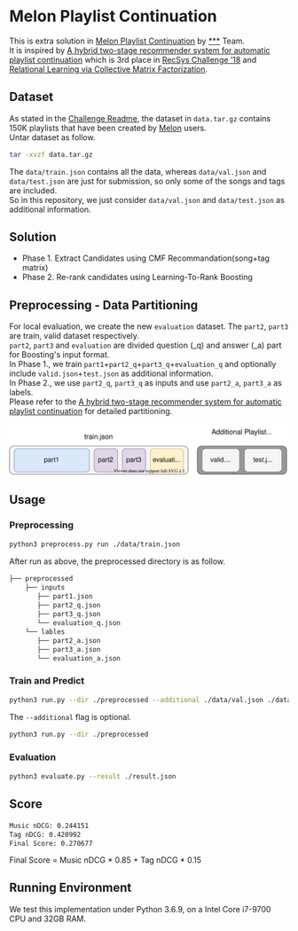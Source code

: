 # Melon Playlist Continuation
This is extra solution in [Melon Playlist Continuation](https://arena.kakao.com/c/7) by [***](https://github.com/ssstttaaarrr) Team.  
It is inspired by [A hybrid two-stage recommender system for automatic playlist continuation](https://dl.acm.org/doi/pdf/10.1145/3267471.3267488) which is 3rd place in [RecSys Challenge ’18](http://www.recsyschallenge.com/2018/) and [Relational Learning via Collective Matrix Factorization](http://www.cs.cmu.edu/~ggordon/singh-gordon-kdd-factorization.pdf).  

## Dataset
As stated in the [Challenge Readme](https://arena.kakao.com/c/7/data), the dataset in `data.tar.gz` contains 150K playlists that have been created by [Melon](https://www.melon.com/) users.  
Untar dataset as follow.
```bash
tar -xvzf data.tar.gz
```
The `data/train.json` contains all the data, whereas `data/val.json` and `data/test.json` are just for submission, so only some of the songs and tags are included.  
So in this repository, we just consider `data/val.json` and `data/test.json` as additional information.

## Solution
- Phase 1. Extract Candidates using CMF Recommandation(song+tag matrix)
- Phase 2. Re-rank candidates using Learning-To-Rank Boosting

## Preprocessing - Data Partitioning
For local evaluation, we create the new `evaluation` dataset. The `part2`, `part3` are train, valid dataset respectively.  
`part2`, `part3` and `evaluation` are divided question (_q) and answer (_a) part for Boosting's input format.  
In Phase 1., we train `part1`+`part2_q`+`part3_q`+`evaluation_q` and optionally include `valid.json`+`test.json` as additional information.  
In Phase 2., we use `part2_q`, `part3_q` as inputs and use `part2_a`, `part3_a` as labels.  
Please refer to the [A hybrid two-stage recommender system for automatic playlist continuation](https://dl.acm.org/doi/pdf/10.1145/3267471.3267488) for detailed partitioning.

![](./docs/partitioning.svg)

## Usage
### Preprocessing
```bash
python3 preprocess.py run ./data/train.json
```
After run as above, the preprocessed directory is as follow.  
```
├── preprocessed
    ├── inputs
       ├── part1.json
       ├── part2_q.json
       ├── part3_q.json
       └── evaluation_q.json
    └── lables
       ├── part2_a.json
       ├── part3_a.json
       └── evaluation_a.json
```

### Train and Predict
```bash
python3 run.py --dir ./preprocessed --additional ./data/val.json ./data/test.json
```
The `--additional` flag is optional.
```bash
python3 run.py --dir ./preprocessed
```

### Evaluation
```bash
python3 evaluate.py --result ./result.json
```

## Score
```
Music nDCG: 0.244151
Tag nDCG: 0.420992
Final Score: 0.270677
```
Final Score = Music nDCG * 0.85 + Tag nDCG * 0.15

## Running Environment
We test this implementation under Python 3.6.9, on a Intel Core i7-9700 CPU and 32GB RAM.